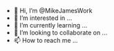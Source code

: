 - 👋 Hi, I’m @MikeJamesWork
- 👀 I’m interested in ...
- 🌱 I’m currently learning ...
- 💞️ I’m looking to collaborate on ...
- 📫 How to reach me ...

<!---
MikeJamesWork/MikeJamesWork is a ✨ special ✨ repository because its `README.md` (this file) appears on your GitHub profile.
You can click the Preview link to take a look at your changes.
--->
